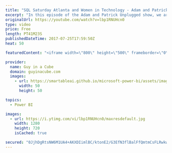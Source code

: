 ```yaml
---
title: "SQL Saturday Atlanta and Women in Technology - Adam and Patrick Unplugged [EP5]"
excerpt: "In this episode of the Adam and Patrick Unplugged show, we are at SQL Saturday Atlanta and talked with a few folks there. We have some SSIS, some stories, and a good discussion about Women in Technology!  Tim Mitchell (@Tim_Mitchell) - 0:21  Rie Irish (@IrishSQL) - 13:30  Julie Smith (@JulieChix) - 29:17"
originalUrl: https://youtube.com/watch?v=lbp1RNUHcn0
type: video
price: Free
length: PT41M23S
publishedDateTime: 2017-07-25T17:59:50Z
heat: 50

featuredContent: "<iframe width=\"800\" height=\"500\" frameborder=\"0\" src=\"https://www.youtube.com/embed/lbp1RNUHcn0\" allow=\"accelerometer; autoplay; encrypted-media; gyroscope; picture-in-picture\" allowfullscreen></iframe>"

provider:
  name: Guy in a Cube
  domain: guyinacube.com
  images:
    - url: https://smartableai.github.io/microsoft-power-bi/assets/images/organizations/guyinacube.com-50x50.jpg
      width: 50
      height: 50

topics:
  - Power BI

images:
  - url: https://i.ytimg.com/vi/lbp1RNUHcn0/maxresdefault.jpg
    width: 1280
    height: 720
    isCached: true

secured: "0JjhDgRtsNW6M1UA4+AKXDIimlBC/ktonE2/G3EfN3flBalFfQmtmCsFLRwkw7nIWbG8wobd5TKbHgibuaY3Bo71UXHKQZx01BvGHy2UpQAFrWMtypn66EhuoZvhEdsEDcUcAD38b/sXsMRywtZa5Bq2zfU1Na4XJ3OFqKDUHESr4AqGEeuyecizdCrGoEagGNzOWIfZFn8Tr0PEDcZ4+VZIpZOpDqRmqhHGTr8lpkLqmA3Gjp9j10yK2Aa8JkBZWkqsMoTHUXt48t3q3dynys1h2k7lLlIxkdMRH1B5KTOd7MHR/05/sHC8wtlOVR985dhIsudP4+i8uQiKUCRUqrv4ANS//WCTGs307vgJrh97PWcnZb6h20Fm9XeIu69ghWrcyCTcQvyoyJ15qHZXX3tVzNfJu0N0LR6tpDSFWP8=;j+ibOc0Ta57LjlJenNnSzw=="
---
```


